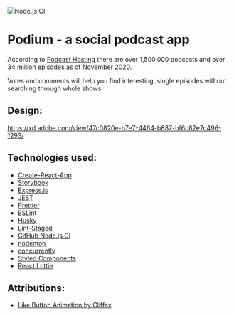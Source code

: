 ![Node.js CI](https://github.com/ncbecker/cra-with-server-template/workflows/Node.js%20CI/badge.svg)

# Podium - a social podcast app

According to [Podcast Hosting](https://podcasthosting.org/podcast-statistics/) there are over 1,500,000 podcasts and over 34 million episodes as of November 2020.

Votes and comments will help you find interesting, single episodes without searching through whole shows.

## Design:

https://xd.adobe.com/view/47c0820e-b7e7-4464-b887-bf6c82e7c496-1293/

## Technologies used:

- [Create-React-App](https://create-react-app.dev/)
- [Storybook](https://storybook.js.org/)
- [Express.js](http://expressjs.com/)
- [JEST](https://jestjs.io/)
- [Prettier](https://prettier.io/)
- [ESLint](https://eslint.org/)
- [Husky](https://github.com/typicode/husky)
- [Lint-Staged](https://github.com/okonet/lint-staged)
- [GitHub Node.js CI](https://docs.github.com/en/free-pro-team@latest/actions/guides/building-and-testing-nodejs)
- [nodemon](https://github.com/remy/nodemon)
- [concurrently](https://github.com/kimmobrunfeldt/concurrently)
- [Styled Components](https://styled-components.com/)
- [React Lottie](https://github.com/chenqingspring/react-lottie)

## Attributions:

- [Like Button Animation by Cliffex](https://lottiefiles.com/8821-like-button?lang=de)
